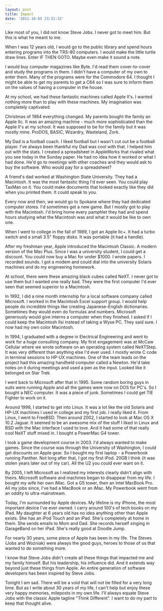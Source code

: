 ```yaml
---
layout: post
title: Impact
date: '2011-10-05 23:31:32'
---
```


Like most of you, I did not know Steve Jobs. I never got to meet him. But this is what he meant to me.

When I was 12 years old, I would go to the public library and spend hours entering programs into the TRS-80 computers. I would make the little turtle draw lines. Enter IF THEN GOTO. Maybe even make it sound a note.

I would buy computer magazines like Byte. I'd read them cover-to-cover and study the programs in them. I didn't have a computer of my own to enter them. Many of the programs were for the Commodore 64. I thought I might be able to get my parents to get a C64 so I was sure to inform them on the values of having a computer in the house.

At my school, we had these fantastic machines called Apple II's. I wanted nothing more than to play with these machines. My imagination was completely captivated.

Christmas of 1984 everything changed. My parents bought the family an Apple IIc. It was an amazing machine - much more sophisticated than the Apple II's at my school. It was supposed to be for the family but it was mostly mine. ProDOS, BASIC, Wizardry, Wasteland, Zork.

My Dad is a football coach. I liked football but I wasn't cut out be a football player. I've always been thankful my Dad was cool with that. I helped him out with the stats. I created a spreadsheet in AppleWorks that rivaled what you see today in the Sunday paper. He had no idea how it worked or what I had done. He'd go to meetings with other coaches and they would ask to buy the software. Who would pay for a spreadsheet?

A friend's dad worked at Washington State University. They had a Macintosh. It was the most fantastic thing I'd ever seen. You could play TaxMan on it. You could make documents that looked exactly like they did when you printed them. It could speak to you.

Every now and then, we would go to Spokane where they had dedicated computer stores. I'd sometimes get a new game. But I mostly got to play with the Macintosh. I'd bring home every pamphlet they had and spend hours studying what the Macintosh was and what it would be like to own one.

When I went to college in the fall of 1989, I got an Apple IIc+. It had a turbo switch and a small 3.5" floppy disks. It was portable (it had a handle).

After my freshman year, Apple introduced the Macintosh Classic. A modern version of the Mac Plus. Since I was a university student, I could get a discount. You could now buy a Mac for under $1000. I wrote papers. I recorded sounds. I got a modem and could dial into the university Solaris machines and do my engineering homework.

At school, there were these amazing black cubes called NeXT. I never got to use them but I wanted one really bad. They were the first computer I'd ever seen that seemed superior to a Macintosh.

In 1992, I did a nine month internship for a local software company called Microsoft. I worked in the Macintosh Excel support group. I would help people do incredible things like creating Japanese-English dictionaries. Sometimes they would even do formulas and numbers. Microsoft generously would give interns a computer when they finished. I asked if I could keep the Macintosh IIsi instead of taking a Wyse PC. They said sure. I now had my own color Macintosh.

In 1994, I graduated with a degree in Electrical Engineering and went to work for a huge consulting company. My first engagement was at McCaw Cellular where we wrote software on an operating system called NeXTStep. It was very different than anything else I'd ever used. I mostly wrote C code in terminal sessions to HP-UX machines. One of the team leads on the project had this amazing handheld computer called a Newton. He'd take notes on it during meetings and used a pen as the input. Looked like it belonged on Star Trek.

I went back to Microsoft after that in 1995. Some random boring guys in suits were running Apple and all the games were now on DOS for PC's. So I bought a NEC computer. It was a piece of junk. Sometimes I could get TIE Fighter to work on it.

Around 1998, I started to get into Linux. It was a lot like the old Solaris and HP-UX machines I used in college and my first job. I really liked it. From Linux, I went to FreeBSD. Then around 2002, I started to look at Mac OS X 10.2 Jaguar. It seemed to be an awesome mix of the stuff I liked in Linux and BSD with the Mac interface I used to love. And it had some of that really cool NeXT stuff mixed in. I bought a PowerMac G4 tower.

I took a game development course in 2003. I'd always wanted to make games. Since the course was through the University of Washington, I could get discounts on Apple gear. So I bought my first laptop - a Powerbook running Panther. Not long after that, I got my first iPod. 20GB I think (it was stolen years later out of my car). All the U2 you could ever want on it.

By 2005, I left Microsoft as I realized my interests clearly didn't align with theirs. Microsoft software and machines began to disappear from my life. I bought my wife her own iMac. Got a G5 tower, then an Intel MacBook Pro. All my jobs since, I've had a MacBook or an iMac. My Powerbook went from an oddity to ultra-mainstream.

Today, I'm surrounded by Apple devices. My lifeline is my iPhone, the most important device I've ever owned. I carry around 100's of tech books on my iPad. My daughter at 6 years old has no idea anything other than Apple exists. She has an iPod Touch and an iPad. She's completely at home in them. She sends emails to Mom and Dad. She records herself singing in GarageBand on her iPad. She's really good at Doodle Jump.

For nearly 30 years, some piece of Apple has been in my life. The Steves (Jobs and Wozniak) were always the good guys, heroes to those of us that wanted to do something more.

I know that Steve Jobs didn't create all these things that impacted me and my family himself. But his leadership, his influence did. And it extends way beyond just these things from Apple. An entire generation of software developers has been inspired by Steve Jobs.

Tonight I am sad. There will be a void that will not be filled for a very long time. But as I write about 30 years of my life, I can't help but enjoy these very happy memories, mileposts in my own life. I'll always equate Steve Jobs with the classic Apple tagline "Think Different". I want to do my part to keep that thought alive.